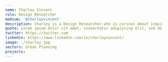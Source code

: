 ```yaml
---
name: Charley Vincent
role: Design Researcher
medium: '@charleyvincent'
description: Charley is a Design Researcher who is curious about inquiring into the intricacies of human experiences with technology. Specialised in Human-Centered Design, he strives to facilitate social change through thoughtful design of technology, systems and services, keeping human experiences on the centre. In his freetime, Charley enjoys writing fiction and poetry.
quote: Lorem ipsum dolor sit amet, consectetur adipiscing elit, sed do eiusmod tempor incididunt ut labore et dolore magna aliqua.
twitter: https://twitter.com
linkedin: https://www.linkedin.com/in/charleyvincent/
image: ./charley.jpg
sectors: Urban Planning
projects: 
---
```

